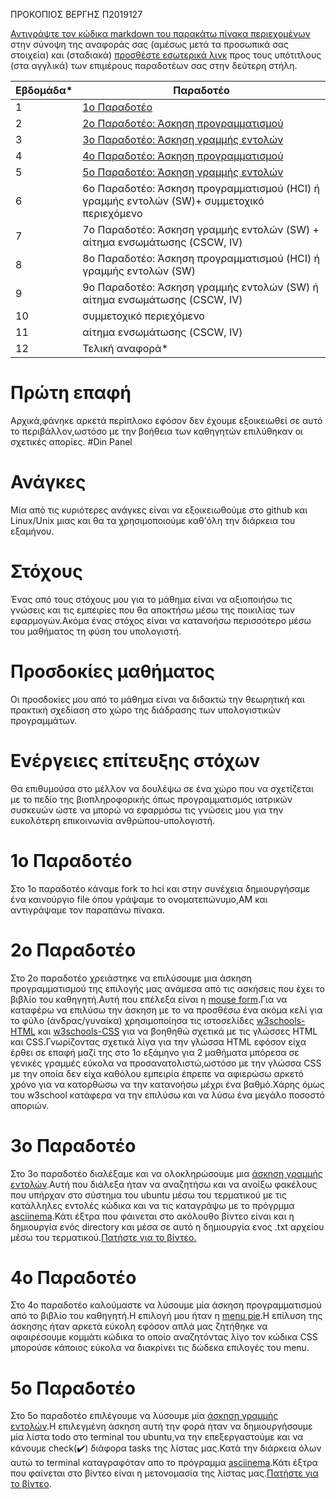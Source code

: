 ΠΡΟΚΟΠΙΟΣ ΒΕΡΓΗΣ
Π2019127

[Αντιγράψτε τον κώδικα markdown του παρακάτω πίνακα περιεχομένων](https://raw.githubusercontent.com/courses-ionio/help/master/deliverables/index.md) στην σύνοψη της αναφοράς σας (αμέσως μετά τα προσωπικά σας στοιχεία) και (σταδιακά) [προσθέστε εσωτερικά λινκ](https://stackoverflow.com/questions/53091847/github-markdown-anchor-only-linking-to-top-of-the-page) προς τους υπότιτλους (στα αγγλικά) των επιμέρους παραδοτέων σας στην δεύτερη στήλη.

| Εβδομάδα* | Παραδοτέο |
| --- | --- |
| 1 |[1ο Παραδοτέο](https://github.com/p19verg/hci/blob/%CE%A02019127/projects/2019127/README.md#1%CE%BF-%CF%80%CE%B1%CF%81%CE%B1%CE%B4%CE%BF%CF%84%CE%AD%CE%BF)
| 2 | [2ο Παραδοτέο: Άσκηση προγραμματισμού](https://github.com/p19verg/hci/blob/%CE%A02019127/projects/2019127/README.md#2%CE%BF-%CF%80%CE%B1%CF%81%CE%B1%CE%B4%CE%BF%CF%84%CE%AD%CE%BF)
| 3 | [3ο Παραδοτέο: Άσκηση γραμμής εντολών](https://github.com/p19verg/hci/blob/%CE%A02019127/projects/2019127/README.md#3%CE%BF-%CF%80%CE%B1%CF%81%CE%B1%CE%B4%CE%BF%CF%84%CE%AD%CE%BF) 
| 4 | [4ο Παραδοτέο: Άσκηση προγραμματισμού](https://github.com/p19verg/hci/blob/%CE%A02019127/projects/2019127/README.md#4%CE%BF-%CF%80%CE%B1%CF%81%CE%B1%CE%B4%CE%BF%CF%84%CE%AD%CE%BF)
| 5 | [5ο Παραδοτέο: Άσκηση γραμμής εντολών](https://github.com/p19verg/hci/blob/%CE%A02019127/projects/2019127/README.md#5%CE%BF-%CF%80%CE%B1%CF%81%CE%B1%CE%B4%CE%BF%CF%84%CE%AD%CE%BF)
| 6 | 6ο Παραδοτέο: Άσκηση προγραμματισμού (HCI) ή γραμμής εντολών (SW)+ συμμετοχικό περιεχόμενο |
| 7 | 7ο Παραδοτέο: Άσκηση γραμμής εντολών (SW) + αίτημα ενσωμάτωσης (CSCW, IV) |
| 8 | 8ο Παραδοτέο: Άσκηση προγραμματισμού (HCI) ή γραμμής εντολών (SW) |
| 9 | 9ο Παραδοτέο: Άσκηση γραμμής εντολών (SW) ή αίτημα ενσωμάτωσης (CSCW, IV) |
| 10 | συμμετοχικό περιεχόμενο |
| 11 | αίτημα ενσωμάτωσης (CSCW, IV) |
| 12 | Τελική αναφορά* |


# Πρώτη επαφή
Αρχικά,φάνηκε αρκετά περίπλοκο εφόσον δεν έχουμε εξοικειωθεί σε αυτό το περιβάλλον,ωστόσο με την βοήθεια των καθηγητών επιλύθηκαν οι σχετικές απορίες.
#Din Panel
# Ανάγκες
Μία από τις κυριότερες ανάγκες είναι να εξοικειωθούμε στο github και Linux/Unix μιας και θα τα χρησιμοποιούμε καθ'όλη την διάρκεια του εξαμήνου.

# Στόχους
Ένας από τους στόχους μου για το μάθημα είναι να αξιοποιήσω τις γνώσεις και τις εμπειρίες που θα αποκτήσω μέσω της ποικιλίας των εφαρμογών.Ακόμα ένας στόχος είναι να κατανοήσω περισσότερο μέσω του μαθήματος τη φύση του υπολογιστή. 

# Πρoσδοκίες μαθήματος
Οι προσδοκίες μου από το μάθημα είναι να διδακτώ την θεωρητική και πρακτική σχεδίαση στο χώρο της διάδρασης των υπολογιστικών προγραμμάτων.

# Ενέργειες επίτευξης στόχων
Θα επιθυμούσα στο μέλλον να δουλέψω σε ένα χώρο που να σχετίζεται με το πεδίο της βιοπληροφορικής όπως προγραμματισμός ιατρικών συσκευών ώστε να μπορώ να εφαρμόσω τις γνώσεις μου για την ευκολότερη επικοινωνία ανθρώπου-υπολογιστή.

# 1ο Παραδοτέο
Στο 1ο παραδοτέο κάναμε fork το hci και στην συνέχεια δημιουργήσαμε ένα καινούργιο file όπου γράψαμε το ονοματεπώνυμο,ΑΜ και αντιγράψαμε τον παραπάνω πίνακα.

# 2ο Παραδοτέο
Στο 2ο παραδοτέο χρειάστηκε να επιλύσουμε μια άσκηση προγραμματισμού της επιλογής μας ανάμεσα από τις ασκήσεις που έχει το βιβλίο του καθηγητή.Αυτή που επέλεξα είναι η [mouse form](https://github.com/p19verg/site/blob/master/_remix/mouse-form.md).Για να καταφέρω να επιλύσω την άσκηση με το να προσθέσω ένα ακόμα κελί για το φύλο (άνδρας/γυναίκα) χρησιμοποίησα τις ιστοσελίδες [w3schools-HTML](https://www.w3schools.com/html/default.asp) και [w3schools-CSS](https://www.w3schools.com/css/) για να βοηθηθώ σχετικά με τις γλώσσες HTML και CSS.Γνωρίζοντας σχετικά λίγα για την γλώσσα HTML εφόσον είχα έρθει σε επαφή μαζί της στο 1ο εξάμηνο για 2 μαθήματα μπόρεσα σε γενικές γραμμές εύκολα να προσανατολιστώ,ωστόσο με την γλώσσα CSS με την οποία δεν είχα καθόλου εμπειρία έπρεπε να αφιερώσω αρκετό χρόνο για να κατορθώσω να την κατανοήσω μέχρι ένα βαθμό.Χάρης όμως του w3school κατάφερα να την επιλύσω και να λύσω ένα μεγάλο ποσοστό αποριών.

# 3ο Παραδοτέο
Στο 3ο παραδοτέο διαλέξαμε και να ολοκληρώσουμε μια [άσκηση γραμμής εντολών](https://github.com/epidrome/dokey).Αυτή που διάλεξα ήταν να αναζητήσω και να ανοίξω φακέλους που υπήρχαν στο σύστημα του ubuntu μέσω του τερματικού με τις κατάλληλες εντολές κώδικα και να τις καταγράψω με το πρόγρμμα [asciinema](https://asciinema.org/).Κάτι έξτρα που φάινεται στο ακόλουθο βίντεο είναι και η δημιουργία ενός directory και μέσα σε αυτό η δημιουργία ενος .txt αρχείου μέσω του τερματικού.[Πατήστε για το βίντεο.](https://asciinema.org/a/368904) 

# 4ο Παραδοτέο
Στο 4ο παραδοτέο καλούμαστε να λύσουμε μία άσκηση προγραμματισμού από το βιβλίο του καθηγητή.Η επιλογή μου ήταν η [menu pie](https://github.com/p19verg/site/blob/master/_remix/menu-pie.md).Η επίλυση της άσκησης ήταν αρκετά εύκολη εφόσον απλά μας ζητήθηκε να αφαιρέσουμε κομμάτι κώδικα το οποίο αναζητόντας λίγο τον κώδικα CSS μπορούσε κάποιος εύκολα να διακρίνει τις δώδεκα επιλογές του menu.

# 5ο Παραδοτέο
Στο 5ο παραδοτέο επιλέγουμε να λύσουμε μία [άσκηση γραμμής εντολών](https://github.com/epidrome/dokey).Η επιλεγμένη άσκηση αυτή την φορά ήταν να δημιουργήσουμε μία λίστα todo στο terminal του ubuntu,να την επεξεργαστούμε και να κάνουμε check(✔️) διάφορα tasks της λίστας μας.Κατά την διάρκεια όλων αυτώ το terminal καταγραφόταν απο το πρόγραμμα [asciinema](https://asciinema.org/).Κάτι έξτρα που φαίνεται στο βίντεο είναι η μετονομασία της λίστας μας.[Πατήστε για το βίντεο](https://asciinema.org/a/370245).
